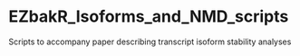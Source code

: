 # EZbakR_Isoforms_and_NMD_scripts
Scripts to accompany paper describing transcript isoform stability analyses
